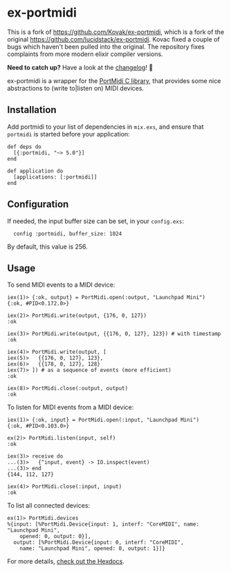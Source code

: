 # ex-portmidi

This is a fork of https://github.com/Kovak/ex-portmidi, which is a fork of the original https://github.com/lucidstack/ex-portmidi. Kovac fixed a couple of bugs which haven't been pulled into the original. The repository fixes complaints from more modern elixir compiler versions.

**Need to catch up?** Have a look at the [changelog](/CHANGELOG.md)! 🚀

ex-portmidi is a wrapper for the [PortMidi C library](http://portmedia.sourceforge.net/portmidi/),
that provides some nice abstractions to (write to|listen on) MIDI devices.

## Installation

Add portmidi to your list of dependencies in `mix.exs`, and ensure
that `portmidi` is started before your application:
```
def deps do
  [{:portmidi, "~> 5.0"}]
end

def application do
  [applications: [:portmidi]]
end
```

## Configuration

If needed, the input buffer size can be set, in your `config.exs`:

```
  config :portmidi, buffer_size: 1024
```

By default, this value is 256.

## Usage

To send MIDI events to a MIDI device:
```
iex(1)> {:ok, output} = PortMidi.open(:output, "Launchpad Mini")
{:ok, #PID<0.172.0>}

iex(2)> PortMidi.write(output, {176, 0, 127})
:ok

iex(3)> PortMidi.write(output, {{176, 0, 127}, 123}) # with timestamp
:ok

iex(4)> PortMidi.write(output, [
iex(5)>   {{176, 0, 127}, 123},
iex(6)>   {{178, 0, 127}, 128}
iex(7)> ]) # as a sequence of events (more efficient)
:ok

iex(8)> PortMidi.close(:output, output)
:ok
```

To listen for MIDI events from a MIDI device:
```
iex(1)> {:ok, input} = PortMidi.open(:input, "Launchpad Mini")
{:ok, #PID<0.103.0>}

ex(2)> PortMidi.listen(input, self)
:ok

iex(3)> receive do
...(3)>   {^input, event} -> IO.inspect(event)
...(3)> end
{144, 112, 127}

iex(4)> PortMidi.close(:input, input)
:ok
```

To list all connected devices:
```
ex(1)> PortMidi.devices
%{input: [%PortMidi.Device{input: 1, interf: "CoreMIDI", name: "Launchpad Mini",
    opened: 0, output: 0}],
  output: [%PortMidi.Device{input: 0, interf: "CoreMIDI",
    name: "Launchpad Mini", opened: 0, output: 1}]}
```

For more details, [check out the Hexdocs](https://hexdocs.pm/portmidi/PortMidi.html).
